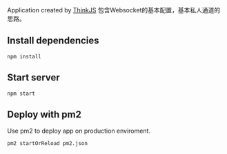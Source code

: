 
Application created by [ThinkJS](http://www.thinkjs.org)
包含Websocket的基本配置，基本私人通道的思路。

## Install dependencies

```
npm install
```

## Start server

```
npm start
```

## Deploy with pm2

Use pm2 to deploy app on production enviroment.

```
pm2 startOrReload pm2.json
```
